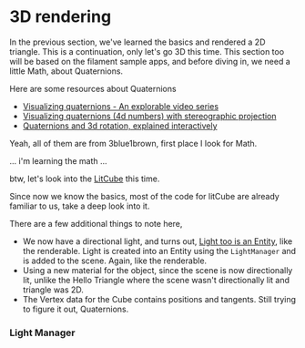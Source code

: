 # 3D rendering

In the previous section, we've learned the basics and rendered a 2D triangle. This is a continuation, only let's go 3D this time. This section too will be based on the filament sample apps, and before diving in, we need a little Math, about Quaternions. 

Here are some resources about Quaternions 
* [Visualizing quaternions - An explorable video series](https://eater.net/quaternions)
* [Visualizing quaternions (4d numbers) with stereographic projection](https://www.youtube.com/watch?v=d4EgbgTm0Bg)
* [Quaternions and 3d rotation, explained interactively](https://www.youtube.com/watch?v=zjMuIxRvygQ)

Yeah, all of them are from 3blue1brown, first place I look for Math.


... i'm learning the math ...

btw, let's look into the [LitCube](https://github.com/google/filament/blob/ca3b84197441e351ef490d61cbae14ef661a1bbe/android/samples/sample-lit-cube/src/main/java/com/google/android/filament/litcube/MainActivity.kt) this time.

Since now we know the basics, most of the code for litCube are already familiar to us, take a deep look into it.

There are a few additional things to note here, 
* We now have a directional light, and turns out, <u>Light too is an Entity</u>, like the renderable. Light is created into an Entity using the `LightManager` and is added to the scene. Again, like the renderable.
* Using a new material for the object, since the scene is now directionally lit, unlike the Hello Triangle where the scene wasn't directionally lit and triangle was 2D.
* The Vertex data for the Cube contains positions and tangents. Still trying to figure it out, Quaternions.

### Light Manager
